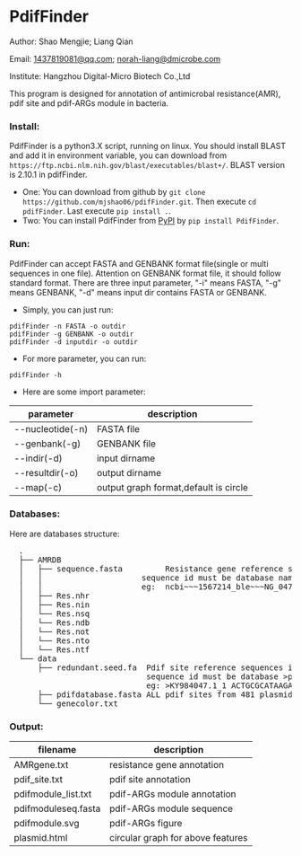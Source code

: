 # PdifFinder
Author:     Shao Mengjie; Liang Qian

Email:      1437819081@qq.com; norah-liang@dmicrobe.com

Institute:  Hangzhou Digital-Micro Biotech Co.,Ltd

This program is designed for annotation of antimicrobal resistance(AMR), pdif site and pdif-ARGs module in bacteria.

### Install:
PdifFinder is a python3.X script, running on linux. 
You should install BLAST and add it in environment variable, you can download from `https://ftp.ncbi.nlm.nih.gov/blast/executables/blast+/`. BLAST version is 2.10.1 in pdifFinder.

* One:
  You can download from github by `git clone https://github.com/mjshao06/pdifFinder.git`. Then execute `cd pdifFinder`. Last execute `pip install .`.
* Two:
  You can install PdifFinder from [PyPI](https://pypi.org/project/PdifFinder) by `pip install PdifFinder`.


### Run:
PdifFinder can accept FASTA and GENBANK format file(single or multi sequences in one file). Attention on GENBANK format file, it should follow standard format.
There are three input parameter, "-i" means FASTA, "-g" means GENBANK, "-d" means input dir contains FASTA or GENBANK.
* Simply, you can just run:
```
pdifFinder -n FASTA -o outdir
pdifFinder -g GENBANK -o outdir
pdifFinder -d inputdir -o outdir
```
* For more parameter, you can run:
```
pdifFinder -h
```
* Here are some import parameter:

parameter  | description
---- | -----
--nucleotide(-n) | FASTA file
--genbank(-g) | GENBANK file
--indir(-d) | input dirname
--resultdir(-o) | output dirname
--map(-c) | output graph format,default is circle

### Databases:
Here are databases structure:
<pre>
  .
  ├── AMRDB
  │   ├── sequence.fasta         Resistance gene reference sequences in FASTA format
  │   │                     sequence id must be database name~~~gene~~~accession~~~description,
  │   │                     eg:  ncbi~~~1567214_ble~~~NG_047553.1~~~BLEOMYCIN BLMA family bleomycin binding protein
  │   ├── Res.nhr
  │   ├── Res.nin
  │   └── Res.nsq
  │   └── Res.ndb
  │   └── Res.not
  │   └── Res.nto
  │   └── Res.ntf
  └── data
      ├── redundant.seed.fa  Pdif site reference sequences in FASTA format
                             sequence id must be database >plasmid accession number in NCBI
                             eg: >KY984047.1_1 ACTGCGCATAAGAGATTTTATGTTAAAT
      ├── pdifdatabase.fasta ALL pdif sites from 481 plasmids
      └── genecolor.txt
</pre>      
### Output:

filename  | description
---- | -----
AMRgene.txt | resistance gene annotation
pdif_site.txt | pdif site annotation
pdifmodule_list.txt | pdif-ARGs module annotation
pdifmoduleseq.fasta | pdif-ARGs module sequence
pdifmodule.svg | pdif-ARGs figure
plasmid.html | circular graph for above features
